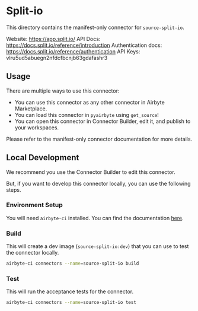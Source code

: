 # Split-io
This directory contains the manifest-only connector for `source-split-io`.

Website: https://app.split.io/
API Docs: https://docs.split.io/reference/introduction
Authentication docs: https://docs.split.io/reference/authentication
API Keys: vlru5ud5abuegn2nfdcfbcnjb63gdafashr3

## Usage
There are multiple ways to use this connector:
- You can use this connector as any other connector in Airbyte Marketplace.
- You can load this connector in `pyairbyte` using `get_source`!
- You can open this connector in Connector Builder, edit it, and publish to your workspaces.

Please refer to the manifest-only connector documentation for more details.

## Local Development
We recommend you use the Connector Builder to edit this connector.

But, if you want to develop this connector locally, you can use the following steps.

### Environment Setup
You will need `airbyte-ci` installed. You can find the documentation [here](airbyte-ci).

### Build
This will create a dev image (`source-split-io:dev`) that you can use to test the connector locally.
```bash
airbyte-ci connectors --name=source-split-io build
```

### Test
This will run the acceptance tests for the connector.
```bash
airbyte-ci connectors --name=source-split-io test
```

